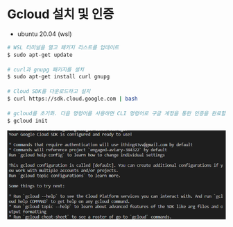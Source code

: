 # Gcloud 설치 및 인증

- ubuntu 20.04 (wsl)

```bash
# WSL 터미널을 열고 패키지 리스트를 업데이트
$ sudo apt-get update

# curl과 gnupg 패키지를 설치
$ sudo apt-get install curl gnupg

# Cloud SDK를 다운로드하고 설치
$ curl https://sdk.cloud.google.com | bash

# gcloud를 초기화. 다음 명령어를 사용하면 CLI 명령어로 구글 계정을 통한 인증을 완료할 수 있다.
$ gcloud init

```
<img src="./../img/setup/26.png">